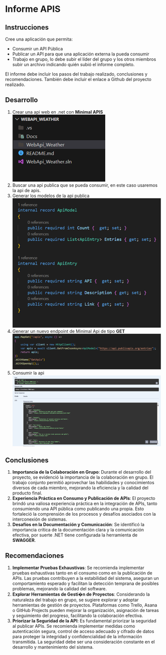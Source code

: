 # Informe APIS

## Instrucciones

Cree una aplicación que permita:

- Consumir un API Pública
- Publicar un API para que una aplicación externa la pueda consumir
- Trabajo en grupo, lo debe subir el líder del grupo y los otros miembros subir un archivo indicando quién subió el informe completo.

El informe debe incluir los pasos del trabajo realizado, conclusiones y recomendaciones. También debe incluir el enlace a Github del proyecto realizado.

## Desarrollo

1. Crear una api web en .net con **Minimal APIS**
   ![Alt text](Docs/image0.png)
2. Buscar una api publica que se pueda consumir, en este caso usaremos la api de apis.
3. Generar los modelos de la api publica
   ![Alt text](Docs/image.png)
4. Generar un nuevo endpoint de Minimal Api de tipo **GET**
   ![Alt text](Docs/image-1.png)
5. Consumir la api
   ![Alt text](Docs/image-2.png)

## Conclusiones

1. **Importancia de la Colaboración en Grupo**: Durante el desarrollo del proyecto, se evidenció la importancia de la colaboración en grupo. El trabajo conjunto permitió aprovechar las habilidades y conocimientos diversos de cada miembro, mejorando la eficiencia y la calidad del producto final.
2. **Experiencia Práctica en Consumo y Publicación de APIs**: El proyecto brindó una valiosa experiencia práctica en la integración de APIs, tanto consumiendo una API pública como publicando una propia. Esto fortaleció la comprensión de los procesos y desafíos asociados con la interconexión de sistemas.
3. **Desafíos en la Documentación y Comunicación**: Se identificó la importancia crítica de la documentación clara y la comunicación efectiva, por suerte .NET tiene configurada la herramienta de **SWAGGER**.

## Recomendaciones

1. **Implementar Pruebas Exhaustivas**: Se recomienda implementar pruebas exhaustivas tanto en el consumo como en la publicación de APIs. Las pruebas contribuyen a la estabilidad del sistema, aseguran un comportamiento esperado y facilitan la detección temprana de posibles problemas, mejorando la calidad del software.
1. **Explorar Herramientas de Gesti�n de Proyectos**: Considerando la naturaleza del trabajo en grupo, se sugiere explorar y adoptar herramientas de gestión de proyectos. Plataformas como Trello, Asana o GitHub Projects pueden mejorar la organización, asignación de tareas y seguimiento del progreso, facilitando la colaboración efectiva.
1. **Priorizar la Seguridad de la API**: Es fundamental priorizar la seguridad al publicar APIs. Se recomienda implementar medidas como autenticación segura, control de acceso adecuado y cifrado de datos para proteger la integridad y confidencialidad de la información transmitida. La seguridad debe ser una consideración constante en el desarrollo y mantenimiento del sistema.
